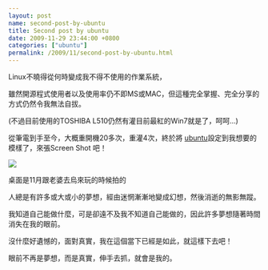 ```yaml
---  
layout: post  
name: second-post-by-ubuntu  
title: Second post by ubuntu  
date: 2009-11-29 23:44:00 +0800  
categories: ["ubuntu"]  
permalink: /2009/11/second-post-by-ubuntu.html  
---  
```

Linux不曉得從何時變成我不得不使用的作業系統，  
    
雖然開源程式使用者以及使用率仍不即MS或MAC，但這種完全掌握、完全分享的方式仍然令我無法自拔。  
    
(不過目前使用的TOSHIBA L510仍然有灌目前最紅的Win7就是了，呵呵...)  
    
從筆電到手至今，大概重開機20多次，重灌4次，終於將 [ubuntu](http://www.ubuntu-tw.org/)設定到我想要的模樣了，來張Screen Shot 吧！  
    

  ![](http://2.bp.blogspot.com/_ZExaGobn4SI/SxKTdPu9mgI/AAAAAAAAABE/9wj-4OM1L_U/s400/Screenshot.png)  

    
    
    
    
    
    
    
    
    
    
    
    
    
    
桌面是11月跟老婆去烏來玩的時候拍的  
    
人總是有許多或大或小的夢想，經由迷惘漸漸地變成幻想，然後消逝的無影無蹤。  
    
我知道自己能做什麼，可是卻遠不及我不知道自己能做的，因此許多夢想隨著時間消失在我的眼前。  
    
沒什麼好遺憾的，面對真實，我在這個當下已經是如此，就這樣下去吧！  
    
眼前不再是夢想，而是真實，伸手去抓，就會是我的。
